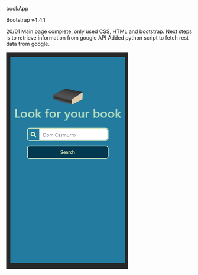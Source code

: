 bookApp

Bootstrap  v4.4.1


20/01
Main page complete, only used CSS, HTML and bootstrap. Next steps is to retrieve information from google API
Added python script to fetch rest data from google.


![Alt text](sample.jpg?raw=true "Main page")